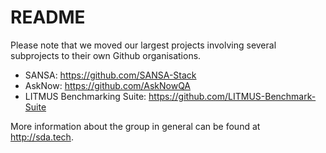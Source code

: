 # README

Please note that we moved our largest projects involving several subprojects to their own Github organisations.

* SANSA: https://github.com/SANSA-Stack 
* AskNow: https://github.com/AskNowQA
* LITMUS Benchmarking Suite: https://github.com/LITMUS-Benchmark-Suite

More information about the group in general can be found at http://sda.tech.
